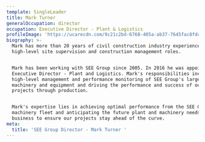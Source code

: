 ```yaml
---
template: SingleLeader
title: Mark Turner
generalOccupation: director
occupation: Executive Director - Plant & Logistics
profileImage: 'https://ucarecdn.com/9c21c2bd-6768-405a-ab37-7645fac8fdc8/'
biography: >-
  Mark has more than 20 years of civil construction industry experience in
  high-level site supervision and construction management roles. 


  Mark has been working with SEE Group since 2005. In 2016 he was appointed the
  Executive Director - Plant and Logistics. Mark's responsibilities include the
  high-level management and performance monitoring of SEE Group's large fleet of
  machinery and equipment and driving the performance and success of our
  projects through production. 


  Mark's expertise lies in achieving optimal performance from the SEE Group
  machinery fleet and anticipating the future plant and machinery needs of our
  business to ensure our projects stay ahead of the curve.
meta:
  title: 'SEE Group Director - Mark Turner '
---
```


